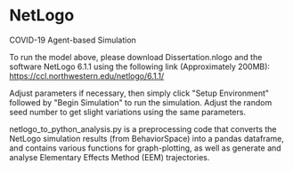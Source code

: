 # NetLogo
COVID-19 Agent-based Simulation


To run the model above, please download Dissertation.nlogo and the software NetLogo 6.1.1 using the following link (Approximately 200MB):
https://ccl.northwestern.edu/netlogo/6.1.1/

Adjust parameters if necessary, then simply click "Setup Environment" followed by "Begin Simulation" to run the simulation.
Adjust the random seed number to get slight variations using the same parameters.

netlogo_to_python_analysis.py is a preprocessing code that converts the NetLogo simulation results (from BehaviorSpace) into a pandas dataframe, and contains various functions for graph-plotting, as well as generate and analyse Elementary Effects Method (EEM) trajectories.
